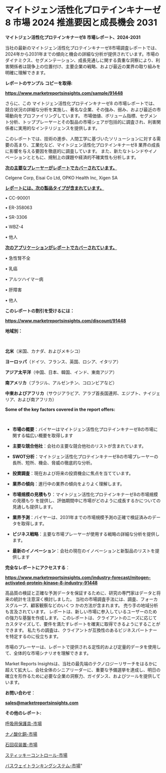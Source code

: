 # マイトジェン活性化プロテインキナーゼ8 市場 2024 推進要因と成長機会 2031

<strong>マイトジェン活性化プロテインキナーゼ8 市場レポート、2024-2031</strong>

当社の最新のマイトジェン活性化プロテインキナーゼ8市場調査レポートでは、2024年から2031年までの傾向と機会の詳細な分析が提供されています。市場のダイナミクス、セグメンテーション、成長見通しに関する貴重な洞察により、利害関係者は競争上の位置付け、主要企業の戦略、および最近の業界の取り組みを明確に理解できます。



<strong>レポートのサンプル コピーを取得:</strong> <a href=https://www.marketreportsinsights.com/sample/91448>

<strong><u>https://www.marketreportsinsights.com/sample/91448</u></strong></a>

さらに、この マイトジェン活性化プロテインキナーゼ8 の市場レポートでは、競合状況の詳細な分析を実施し、著名な企業、その強み、弱み、および最近の市場動向をプロファイリングしています。 市場価値、ボリューム指標、セグメント分析、トッププレーヤーとその製品の市場シェアが包括的に調査され、利害関係者に実用的なインテリジェンスを提供します。

このレポートでは、技術の進歩、人間工学に基づいたソリューションに対する需要の高まり、工業化など、マイトジェン活性化プロテインキナーゼ8 業界の成長に影響を与える要因を徹底的に調査しています。 また、新たなトレンドやイノベーションとともに、規制上の課題や経済的不確実性も分析します。



<strong><u>次の主要なプレーヤーがレポートでカバーされています。</u></strong>

Celgene Corp, Eisai Co Ltd, OPKO Health Inc, Xigen SA



<strong><u><b>レポートには、次の製品タイプが含まれています。</b></u></strong>

• CC-90001

• ER-358063

• SR-3306

• WBZ-4

• 他人



<strong><u><b>次のアプリケーションがレポートでカバーされています。</b></u></strong>

• 急性腎不全

• 乳癌

• アルツハイマー病

• 肝障害

• 他人



<strong><b>このレポートの割引を受けるには：</b></strong>

<a href=https://www.marketreportsinsights.com/discount/91448>

<strong><u>https://www.marketreportsinsights.com/discount/91448</u></strong></a>



<strong>地域別：</strong>

<strong> </strong>



<strong>北米</strong>（米国、カナダ、およびメキシコ）



<strong>ヨーロッパ</strong>（ドイツ、フランス、英国、ロシア、イタリア）



<strong>アジア太平洋</strong>（中国、日本、韓国、インド、東南アジア）



<strong>南アメリカ</strong>（ブラジル、アルゼンチン、コロンビアなど）



<strong>中東およびアフリカ</strong>（サウジアラビア、アラブ首長国連邦、エジプト、ナイジェリア、および南アフリカ）



<strong>Some of the key factors covered in the report offers:</strong>

<strong> </strong>
<ul>
  <li>

<strong>市場の概要</strong>：バイヤーはマイトジェン活性化プロテインキナーゼ8の市場に関する幅広い概要を取得します</li>
  <li>

<strong>主要な競合他社</strong>：会社の主要な競合他社のリストが含まれています。</li>
  <li>

<strong>SWOT分析</strong>：マイトジェン活性化プロテインキナーゼ8の市場プレーヤーの長所、短所、機会、脅威の徹底的な分析。</li>
  <li>

<strong>投資調査</strong>：現在および将来の投資機会に焦点を当てています。</li>
  <li>

<strong>業界の傾向</strong>：進行中の業界の傾向をよりよく理解します。</li>
  <li>

<strong>市場規模の見積もり</strong>：マイトジェン活性化プロテインキナーゼ8の市場規模の見積もり を提供し、評価期間中に市場がどのように成長するかについての見通しも提供します。</li>
  <li>

<strong>業界予測</strong>：バイヤーは、2031年までの市場規模予測の正確で検証済みのデータを取得します。</li>
  <li>

<strong>ビジネス戦略</strong>：主要な市場プレーヤーが使用する戦略の詳細な分析を提供します。</li>
  <li>

<strong>最新のイノベーション</strong>：会社の現在のイノベーションと新製品のリストを提供します</li>
</ul>


<strong>完全なレポートにアクセスする</strong>：

<a href=https://www.marketreportsinsights.com/industry-forecast/mitogen-activated-protein-kinase-8-industry-91448>

<strong><u>https://www.marketreportsinsights.com/industry-forecast/mitogen-activated-protein-kinase-8-industry-91448</u></strong></a>

高品質の検証と正確な予測データを保証するために、研究の専門家はデータと将来の統計を注意深く検討しました。 当社の市場調査手法には、調査、フォーカスグループ、顧客観察などのいくつ かの方法が含まれます。 売り手の地域分析も言及されています。 レポートは、新しい市場に参入しているユーザーのための強力な基盤を作成します。 このレポートは、クライアントのニーズに応じてカスタマイズして、要件を満たすレポートを確実に取得できるようにすることができます。 私たちの調査は、クライアントが互換性のあるビジネスパートナーを特定するのに役立ちます。

市場のプレーヤーは、レポートで提供される定性的および定量的データを使用して、全体的な市場シナリオを理解できます。

Market Reports Insightsは、当社の最先端のテクノロジーリサーチをはるかに超えて拡大し、会社全体のシニアリーダーに、重要な予備選挙を達成し、明日の確立を形作るために必要な企業の洞察力、ガイダンス、およびツールを提供しています。



<strong><b>お問い合わせ</b></strong>：

<a href=mailto:sales@marketreportsinsights.com>

<strong><u>sales@marketreportsinsights.com</u></strong></a>



<strong>その他のレポート:</strong>

<a href=https://www.linkedin.com/pulse/呼吸用保護具-市場-2023-競争分析と事業成長-2030-consumer-connection-collective-360-xcxlf/>呼吸用保護具-市場</a>

<a href=https://www.linkedin.com/pulse/ナノ酸化銅-市場-2023-総利益と主要ベンダー-2030-pr-news-hub-crnbf/>ナノ酸化銅-市場</a>

<a href=https://www.linkedin.com/pulse/石回収装置-市場-2023-swot-分析と成長率-2030-pr-news-hub-dov0f/>石回収装置-市場</a>

<a href=https://www.linkedin.com/pulse/スティッキーコントロール-市場-2023-最新の-cagr-および成長分析-gw8pf/>スティッキーコントロール-市場</a>

<a href=https://www.linkedin.com/pulse/バスウェイトランキングシステム-市場-2030-年までの需要に焦点を当てた-zly1f/>バスウェイトランキングシステム-市場</a>"
